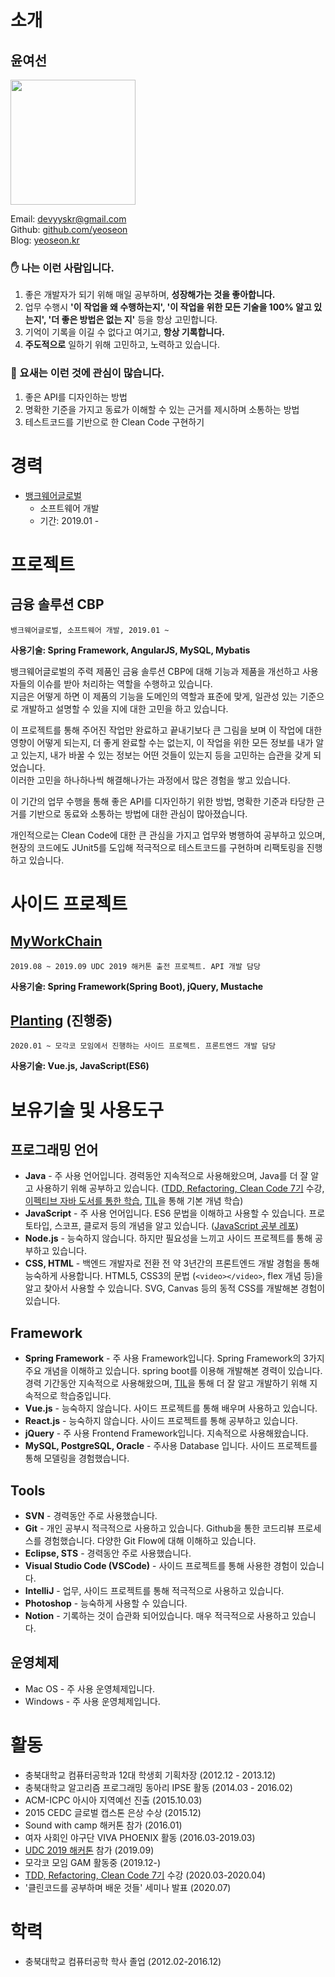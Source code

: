 # 소개  

## 윤여선

<img src="https://user-images.githubusercontent.com/54384004/73608875-6e757f00-460b-11ea-8773-4f1088a0c276.jpeg" width="200" height="200">  

Email: devyyskr@gmail.com  
Github: [github.com/yeoseon](https://github.com/yeoseon)  
Blog: [yeoseon.kr](https://yeoseon.kr/)

### :hand: 나는 이런 사람입니다.  

1. 좋은 개발자가 되기 위해 매일 공부하며, **성장해가는 것을 좋아합니다.**  
2. 업무 수행시 **'이 작업을 왜 수행하는지', '이 작업을 위한 모든 기술을 100% 알고 있는지', '더 좋은 방법은 없는 지'** 등을 항상 고민합니다. 
3. 기억이 기록을 이길 수 없다고 여기고, **항상 기록합니다.**  
4. **주도적으로** 일하기 위해 고민하고, 노력하고 있습니다.  

### :book: 요새는 이런 것에 관심이 많습니다.  

1. 좋은 API를 디자인하는 방법  
2. 명확한 기준을 가지고 동료가 이해할 수 있는 근거를 제시하며 소통하는 방법  
3. 테스트코드를 기반으로 한 Clean Code 구현하기    

# 경력  

* [뱅크웨어글로벌](http://bankwareglobal.com/wp/)  
    * 소프트웨어 개발
    * 기간: 2019.01 -

# 프로젝트  

## 금융 솔루션 CBP  

```뱅크웨어글로벌, 소프트웨어 개발, 2019.01 ~```

**사용기술: Spring Framework, AngularJS, MySQL, Mybatis**

뱅크웨어글로벌의 주력 제품인 금융 솔루션 CBP에 대해 기능과 제품을 개선하고 사용자들의 이슈를 받아 처리하는 역할을 수행하고 있습니다.  
지금은 어떻게 하면 이 제품의 기능을 도메인의 역할과 표준에 맞게, 일관성 있는 기준으로 개발하고 설명할 수 있을 지에 대한 고민을 하고 있습니다.  

이 프로젝트를 통해 주어진 작업만 완료하고 끝내기보다 큰 그림을 보며 이 작업에 대한 영향이 어떻게 되는지, 더 좋게 완료할 수는 없는지, 이 작업을 위한 모든 정보를 내가 알고 있는지, 내가 바꿀 수 있는 정보는 어떤 것들이 있는지 등을 고민하는 습관을 갖게 되었습니다.  
이러한 고민을 하나하나씩 해결해나가는 과정에서 많은 경험을 쌓고 있습니다.  

이 기간의 업무 수행을 통해 좋은 API를 디자인하기 위한 방법, 명확한 기준과 타당한 근거를 기반으로 동료와 소통하는 방법에 대한 관심이 많아졌습니다.  

개인적으로는 Clean Code에 대한 큰 관심을 가지고 업무와 병행하여 공부하고 있으며, 현장의 코드에도 JUnit5를 도입해 적극적으로 테스트코드를 구현하며 리팩토링을 진행하고 있습니다.  

# 사이드 프로젝트  

## [MyWorkChain](https://github.com/yeoseon/MyWorkChain)    

```2019.08 ~ 2019.09 UDC 2019 해커톤 출전 프로젝트. API 개발 담당 ```  

**사용기술: Spring Framework(Spring Boot), jQuery, Mustache**

## [Planting](https://github.com/ga-m) (진행중)    

```2020.01 ~ 모각코 모임에서 진행하는 사이드 프로젝트. 프론트엔드 개발 담당 ```

**사용기술: Vue.js, JavaScript(ES6)**


# 보유기술 및 사용도구  

## 프로그래밍 언어  

* **Java** - 주 사용 언어입니다. 경력동안 지속적으로 사용해왔으며, Java를 더 잘 알고 사용하기 위해 공부하고 있습니다. ([TDD, Refactoring, Clean Code 7기](https://edu.nextstep.camp/c/8fWRxNWU/) 수강, [이펙티브 자바 도서를 통한 학습](https://github.com/yeoseon/effective-java), [TIL](https://github.com/yeoseon/tip-archive)을 통해 기본 개념 학습)    
* **JavaScript** - 주 사용 언어입니다. ES6 문법을 이해하고 사용할 수 있습니다. 프로토타입, 스코프, 클로저 등의 개념을 알고 있습니다. ([JavaScript 공부 레포](https://github.com/yeoseon/javascript))  
* **Node.js** - 능숙하지 않습니다. 하지만 필요성을 느끼고 사이드 프로젝트를 통해 공부하고 있습니다.  
* **CSS, HTML** - 백엔드 개발자로 전환 전 약 3년간의 프론트엔드 개발 경험을 통해 능숙하게 사용합니다. HTML5, CSS3의 문법 (```<video></video>```, flex 개념 등)을 알고 찾아서 사용할 수 있습니다. SVG, Canvas 등의 동적 CSS를 개발해본 경험이 있습니다.    

## Framework  

* **Spring Framework** - 주 사용 Framework입니다. Spring Framework의 3가지 주요 개념을 이해하고 있습니다. spring boot를 이용해 개발해본 경력이 있습니다. 경력 기간동안 지속적으로 사용해왔으며, [TIL](https://github.com/yeoseon/tip-archive)을 통해 더 잘 알고 개발하기 위해 지속적으로 학습중입니다.   
* **Vue.js** - 능숙하지 않습니다. 사이드 프로젝트를 통해 배우며 사용하고 있습니다.  
* **React.js** - 능숙하지 않습니다. 사이드 프로젝트를 통해 공부하고 있습니다.  
* **jQuery** - 주 사용 Frontend Framework입니다. 지속적으로 사용해왔습니다.  
* **MySQL, PostgreSQL, Oracle** - 주사용 Database 입니다. 사이드 프로젝트를 통해 모델링을 경험했습니다. 

## Tools  

* **SVN** - 경력동안 주로 사용했습니다.  
* **Git** - 개인 공부시 적극적으로 사용하고 있습니다. Github을 통한 코드리뷰 프로세스를 경험했습니다. 다양한 Git Flow에 대해 이해하고 있습니다.  
* **Eclipse, STS** - 경력동안 주로 사용했습니다.  
* **Visual Studio Code (VSCode)** - 사이드 프로젝트를 통해 사용한 경험이 있습니다.       
* **IntelliJ** - 업무, 사이드 프로젝트를 통해 적극적으로 사용하고 있습니다.  
* **Photoshop** - 능숙하게 사용할 수 있습니다.  
* **Notion** - 기록하는 것이 습관화 되어있습니다. 매우 적극적으로 사용하고 있습니다.  


## 운영체제  

* Mac OS - 주 사용 운영체제입니다.  
* Windows - 주 사용 운영체제입니다.  

# 활동  

* 충북대학교 컴퓨터공학과 12대 학생회 기획차장 (2012.12 - 2013.12)
* 충북대학교 알고리즘 프로그래밍 동아리 IPSE 활동 (2014.03 - 2016.02)
* ACM-ICPC 아시아 지역예선 진출 (2015.10.03)
* 2015 CEDC 글로벌 캡스톤 은상 수상 (2015.12)  
* Sound with camp 해커톤 참가 (2016.01)
* 여자 사회인 야구단 VIVA PHOENIX 활동 (2016.03-2019.03)  
* [UDC 2019 해커톤](https://udc.upbit.com/special_event/hackaton) 참가 (2019.09)  
* 모각코 모임 GAM 활동중 (2019.12-)  
* [TDD, Refactoring, Clean Code 7기](https://edu.nextstep.camp/c/8fWRxNWU/) 수강 (2020.03-2020.04)
* '클린코드를 공부하며 배운 것들' 세미나 발표 (2020.07)  

# 학력  

* 충북대학교 컴퓨터공학 학사 졸업 (2012.02-2016.12)  

